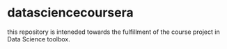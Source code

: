 # datasciencecoursera
this repository is inteneded towards the fulfillment of the course project in Data Science toolbox.
